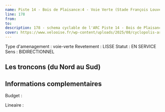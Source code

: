 ```yaml
---
name: Piste 14 - Bois de Plaisance:4 - Voie Verte (Stade François Louvet) 
line: 178
from: 
to:  
description: 178 - schema cyclable de l'ARC Piste 14 - Bois de Plaisance:4 - Voie Verte (Stade François Louvet) 
cover: https://www.velooise.fr/wp-content/uploads/2025/08/cyclopolis-arc-178.jpg
---
```

Type d'amenagement : voie-verte
Revetement : LISSE
Statut : EN SERVICE
Sens : BIDIRECTIONNEL
## Les troncons (du Nord au Sud)

## Informations complementaires

Budget  : 

Lineaire :

